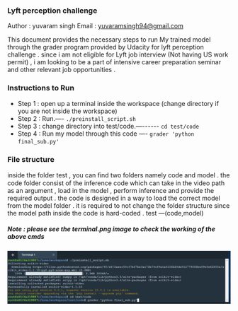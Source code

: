 ### Lyft perception challenge

Author : yuvaram singh
Email  : yuvaramsingh94@gmail.com

This document provides the necessary steps to run My trained model through the grader program provided by Udacity for lyft perception challenge . since i am not eligible for Lyft job interview (Not having US work permit) , i am looking to be a part of intensive career preparation seminar and other relevant job opportunities .



[//]: # (Image References)
[image1]: terminal.png

### Instructions to Run 

* Step 1 : open up a terminal inside the workspace (change directory if you are not inside the workspace)
* Step 2 : Run.—- `./preinstall_script.sh `
* Step 3 : change directory into test/code.—------   `cd test/code`
* Step 4 : Run my model through this code —- `grader 'python final_sub.py' `

### File structure
inside the folder test , you can ﬁnd two folders namely code and model . the code folder consist of the inference code which can take in the video path as an argument , load in the model , perform inference and provide the required output . the code is designed in a way to load the correct model from the model folder . it is required to not change the folder structure since the model path inside the code is hard-coded . test —(code,model)


##### Note : please see the terminal.png image to check the working of the above cmds 

![alt text][image1]